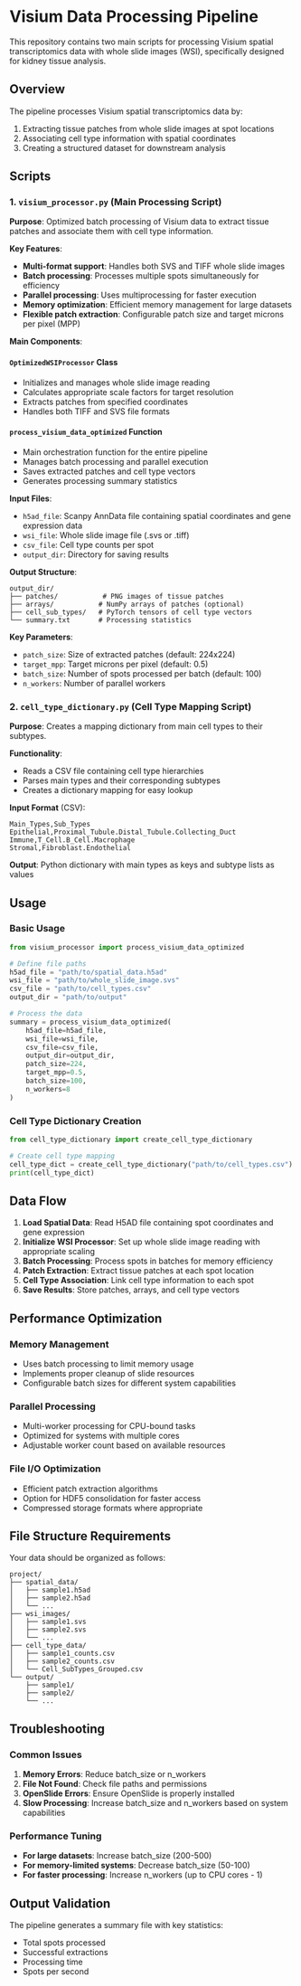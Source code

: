 # Visium Data Processing Pipeline

This repository contains two main scripts for processing Visium spatial transcriptomics data with whole slide images (WSI), specifically designed for kidney tissue analysis.

## Overview

The pipeline processes Visium spatial transcriptomics data by:
1. Extracting tissue patches from whole slide images at spot locations
2. Associating cell type information with spatial coordinates
3. Creating a structured dataset for downstream analysis

## Scripts

### 1. `visium_processor.py` (Main Processing Script)

**Purpose**: Optimized batch processing of Visium data to extract tissue patches and associate them with cell type information.

**Key Features**:
- **Multi-format support**: Handles both SVS and TIFF whole slide images
- **Batch processing**: Processes multiple spots simultaneously for efficiency
- **Parallel processing**: Uses multiprocessing for faster execution
- **Memory optimization**: Efficient memory management for large datasets
- **Flexible patch extraction**: Configurable patch size and target microns per pixel (MPP)

**Main Components**:

#### `OptimizedWSIProcessor` Class
- Initializes and manages whole slide image reading
- Calculates appropriate scale factors for target resolution
- Extracts patches from specified coordinates
- Handles both TIFF and SVS file formats

#### `process_visium_data_optimized` Function
- Main orchestration function for the entire pipeline
- Manages batch processing and parallel execution
- Saves extracted patches and cell type vectors
- Generates processing summary statistics

**Input Files**:
- `h5ad_file`: Scanpy AnnData file containing spatial coordinates and gene expression data
- `wsi_file`: Whole slide image file (.svs or .tiff)
- `csv_file`: Cell type counts per spot
- `output_dir`: Directory for saving results

**Output Structure**:
```
output_dir/
├── patches/           # PNG images of tissue patches
├── arrays/           # NumPy arrays of patches (optional)
├── cell_sub_types/   # PyTorch tensors of cell type vectors
└── summary.txt       # Processing statistics
```

**Key Parameters**:
- `patch_size`: Size of extracted patches (default: 224x224)
- `target_mpp`: Target microns per pixel (default: 0.5)
- `batch_size`: Number of spots processed per batch (default: 100)
- `n_workers`: Number of parallel workers

### 2. `cell_type_dictionary.py` (Cell Type Mapping Script)

**Purpose**: Creates a mapping dictionary from main cell types to their subtypes.

**Functionality**:
- Reads a CSV file containing cell type hierarchies
- Parses main types and their corresponding subtypes
- Creates a dictionary mapping for easy lookup

**Input Format** (CSV):
```
Main_Types,Sub_Types
Epithelial,Proximal_Tubule.Distal_Tubule.Collecting_Duct
Immune,T_Cell.B_Cell.Macrophage
Stromal,Fibroblast.Endothelial
```

**Output**: Python dictionary with main types as keys and subtype lists as values


## Usage

### Basic Usage

```python
from visium_processor import process_visium_data_optimized

# Define file paths
h5ad_file = "path/to/spatial_data.h5ad"
wsi_file = "path/to/whole_slide_image.svs"
csv_file = "path/to/cell_types.csv"
output_dir = "path/to/output"

# Process the data
summary = process_visium_data_optimized(
    h5ad_file=h5ad_file,
    wsi_file=wsi_file,
    csv_file=csv_file,
    output_dir=output_dir,
    patch_size=224,
    target_mpp=0.5,
    batch_size=100,
    n_workers=8
)
```

### Cell Type Dictionary Creation

```python
from cell_type_dictionary import create_cell_type_dictionary

# Create cell type mapping
cell_type_dict = create_cell_type_dictionary("path/to/cell_types.csv")
print(cell_type_dict)
```

## Data Flow

1. **Load Spatial Data**: Read H5AD file containing spot coordinates and gene expression
2. **Initialize WSI Processor**: Set up whole slide image reading with appropriate scaling
3. **Batch Processing**: Process spots in batches for memory efficiency
4. **Patch Extraction**: Extract tissue patches at each spot location
5. **Cell Type Association**: Link cell type information to each spot
6. **Save Results**: Store patches, arrays, and cell type vectors

## Performance Optimization

### Memory Management
- Uses batch processing to limit memory usage
- Implements proper cleanup of slide resources
- Configurable batch sizes for different system capabilities

### Parallel Processing
- Multi-worker processing for CPU-bound tasks
- Optimized for systems with multiple cores
- Adjustable worker count based on available resources

### File I/O Optimization
- Efficient patch extraction algorithms
- Option for HDF5 consolidation for faster access
- Compressed storage formats where appropriate

## File Structure Requirements

Your data should be organized as follows:
```
project/
├── spatial_data/
│   ├── sample1.h5ad
│   ├── sample2.h5ad
│   └── ...
├── wsi_images/
│   ├── sample1.svs
│   ├── sample2.svs
│   └── ...
├── cell_type_data/
│   ├── sample1_counts.csv
│   ├── sample2_counts.csv
│   └── Cell_SubTypes_Grouped.csv
└── output/
    ├── sample1/
    ├── sample2/
    └── ...
```

## Troubleshooting

### Common Issues

1. **Memory Errors**: Reduce batch_size or n_workers
2. **File Not Found**: Check file paths and permissions
3. **OpenSlide Errors**: Ensure OpenSlide is properly installed
4. **Slow Processing**: Increase batch_size and n_workers based on system capabilities

### Performance Tuning

- **For large datasets**: Increase batch_size (200-500)
- **For memory-limited systems**: Decrease batch_size (50-100)
- **For faster processing**: Increase n_workers (up to CPU cores - 1)

## Output Validation

The pipeline generates a summary file with key statistics:
- Total spots processed
- Successful extractions
- Processing time
- Spots per second

